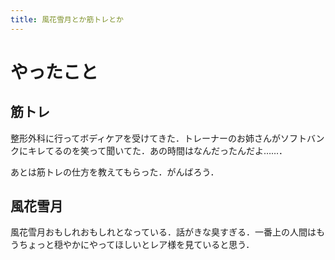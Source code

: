 ```yaml
---
title: 風花雪月とか筋トレとか
---
```



# やったこと

## 筋トレ

整形外科に行ってボディケアを受けてきた．トレーナーのお姉さんがソフトバンクにキレてるのを笑って聞いてた．あの時間はなんだったんだよ……．

あとは筋トレの仕方を教えてもらった．がんばろう．

## 風花雪月

風花雪月おもしれおもしれとなっている．話がきな臭すぎる．一番上の人間はもうちょっと穏やかにやってほしいとレア様を見ていると思う．


